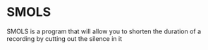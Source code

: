 # SMOLS
SMOLS is a program that will allow you to shorten the duration of a recording by cutting out the silence in it
